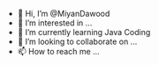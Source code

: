 - 👋 Hi, I’m @MiyanDawood
- 👀 I’m interested in ...
- 🌱 I’m currently learning Java Coding
- 💞️ I’m looking to collaborate on ...
- 📫 How to reach me ...

<!---
miyandawood/miyandawood is a ✨ special ✨ repository because its `README.md` (this file) appears on your GitHub profile.
You can click the Preview link to take a look at your changes.
--->
